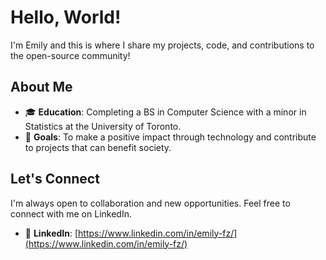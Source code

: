 # Hello, World!

I'm Emily and this is where I share my projects, code, and contributions to the open-source community!

## About Me

- 🎓 **Education**: Completing a BS in Computer Science with a minor in Statistics at the University of Toronto.
- 🌱 **Goals**: To make a positive impact through technology and contribute to projects that can benefit society.

## Let's Connect

I'm always open to collaboration and new opportunities. Feel free to connect with me on LinkedIn.

- 👥 **LinkedIn**: [https://www.linkedin.com/in/emily-fz/](https://www.linkedin.com/in/emily-fz/)
